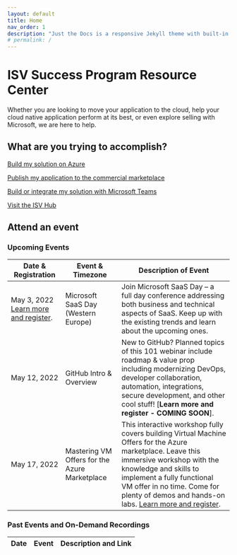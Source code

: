 ```yaml
---
layout: default
title: Home
nav_order: 1
description: "Just the Docs is a responsive Jekyll theme with built-in search that is easily customizable and hosted on GitHub Pages."
# permalink: /
---
```


# ISV Success Program Resource Center

Whether you are looking to move your application to the cloud, help your cloud native application perform at its best, or even explore selling with Microsoft, we are here to help. 

## What are you trying to accomplish?

[Build my solution on Azure](./azure)

[Publish my application to the commercial marketplace](./marketplace)

[Build or integrate my solution with Microsoft Teams](./teams)

[Visit the ISV Hub](https://www.microsoft.com/isv)

## Attend an event
### Upcoming Events


Date & Registration | Event & Timezone | Description of Event
------------ | ------------- | -------------
May 3, 2022 [Learn more and register](https://info.microsoft.com/WE-ISVRECRUIT-CATALOG-FY22-03Mar-21-Microsoft-SaaS-Day-Business-Track-SRDEM107769_Catalog-Display-Page.html). | Microsoft SaaS Day (Western Europe) | Join Microsoft SaaS Day – a full day conference addressing both business and technical aspects of SaaS. Keep up with the existing trends and learn about the upcoming ones.
May 12, 2022 | GitHub Intro & Overview | New to GitHub? Planned topics of this 101 webinar include roadmap & value prop including modernizing DevOps, developer collaboration, automation, integrations, secure development, and other cool stuff! [**Learn more and register - COMING SOON**].
May 17, 2022 | Mastering VM Offers for the Azure Marketplace | This interactive workshop fully covers building Virtual Machine Offers for the Azure marketplace. Leave this immersive workshop with the knowledge and skills to implement a fully functional VM offer in no time. Come for plenty of demos and hands-on labs. [Learn more and register](https://microsoftcloudpartner.eventbuilder.com/event/58839?Source=OFT).

### Past Events and On-Demand Recordings

Date | Event | Description and Link
------------ | ------------- | -------------

